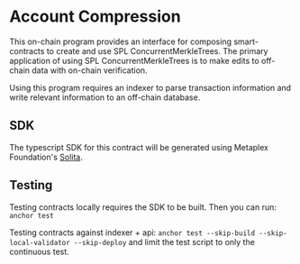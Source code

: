 # Account Compression

This on-chain program provides an interface for composing smart-contracts to create and use
SPL ConcurrentMerkleTrees. The primary application of using SPL ConcurrentMerkleTrees is
to make edits to off-chain data with on-chain verification. 

Using this program requires an indexer to parse transaction information and write relevant information to an off-chain database.


## SDK 

The typescript SDK for this contract will be generated using Metaplex Foundation's [Solita](https://github.com/metaplex-foundation/solita/). 

## Testing

Testing contracts locally requires the SDK to be built. Then you can run: `anchor test`

Testing contracts against indexer + api: `anchor test --skip-build --skip-local-validator --skip-deploy` and limit the test script to only the continuous test.
